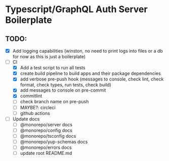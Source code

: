 # Typescript/GraphQL Auth Server Boilerplate

## TODO:

- [x] Add logging capabilities (winston, no need to print logs into files or a db for now as this is just a boilerplate)
- [ ] CI
  - [x] Add a test script to run all tests
  - [x] create build pipeline to build apps and their package dependencies
  - [x] add verbose pre-push hook (messages to console, check lint, check format, check types, run tests, check build)
  - [x] add messages to console on pre-commit
  - [x] commitlint
  - [ ] check branch name on pre-push
  - [ ] MAYBE?: circleci
  - [ ] github actions
- [ ] Update docs
  - [ ] @monorepo/server docs
  - [ ] @monorepo/config docs
  - [ ] @monorepo/tsconfig docs
  - [ ] @monorepo/yup-schemas docs
  - [ ] @monorepo/errors docs
  - [ ] update root README.md
